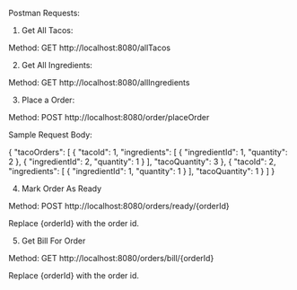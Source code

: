 Postman Requests:

1. Get All Tacos:

Method: GET 
http://localhost:8080/allTacos

2. Get All Ingredients:

Method: GET
http://localhost:8080/allIngredients

3. Place a Order:

Method: POST
http://localhost:8080/order/placeOrder

Sample Request Body:

   {
   "tacoOrders": [
   {
   "tacoId": 1,
   "ingredients": [
   {
   "ingredientId": 1,
   "quantity": 2
   },
   {
   "ingredientId": 2,
   "quantity": 1
   }
   ],
   "tacoQuantity": 3
   },
   {
   "tacoId": 2,
   "ingredients": [
   {
   "ingredientId": 1,
   "quantity": 1
   }
   ],
   "tacoQuantity": 1
   }
   ]
   }

4. Mark Order As Ready

Method: POST
http://localhost:8080/orders/ready/{orderId}

Replace {orderId} with the order id.

5. Get Bill For Order

Method: GET
http://localhost:8080/orders/bill/{orderId}

Replace {orderId} with the order id.